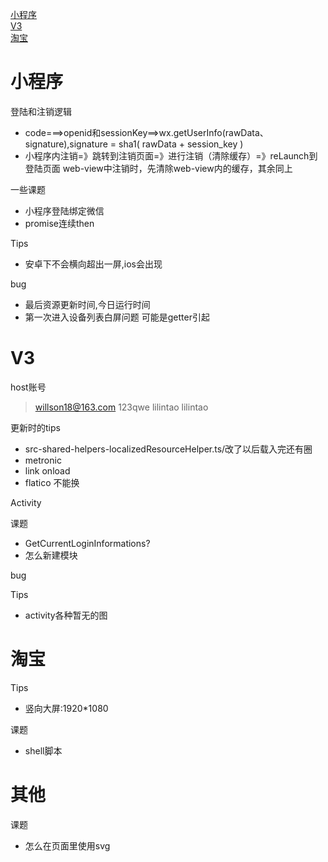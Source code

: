 
[小程序](#wx)
<br>
[V3](#v3)
<br>
[淘宝](#taobao)
# <span id="wx">小程序</span>

登陆和注销逻辑
* code===>openid和sessionKey==>wx.getUserInfo(rawData、signature),signature = sha1( rawData + session_key )
* 小程序内注销=》跳转到注销页面=》进行注销（清除缓存）=》reLaunch到登陆页面
web-view中注销时，先清除web-view内的缓存，其余同上

一些课题
* 小程序登陆绑定微信
* promise连续then

Tips
* 安卓下不会横向超出一屏,ios会出现 

bug
* 最后资源更新时间,今日运行时间
* 第一次进入设备列表白屏问题 可能是getter引起


# <span id="v3">V3</span>
host账号
>willson18@163.com   123qwe
>lilintao lilintao

更新时的tips
* src-shared-helpers-localizedResourceHelper.ts/改了以后载入完还有圈
* metronic
* link onload
* flatico 不能换

Activity

课题
* GetCurrentLoginInformations?
* 怎么新建模块

bug

Tips
* activity各种暂无的图

# <span id="taobao">淘宝</span>

Tips
* 竖向大屏:1920*1080

课题
* shell脚本

# 其他
课题
* 怎么在页面里使用svg